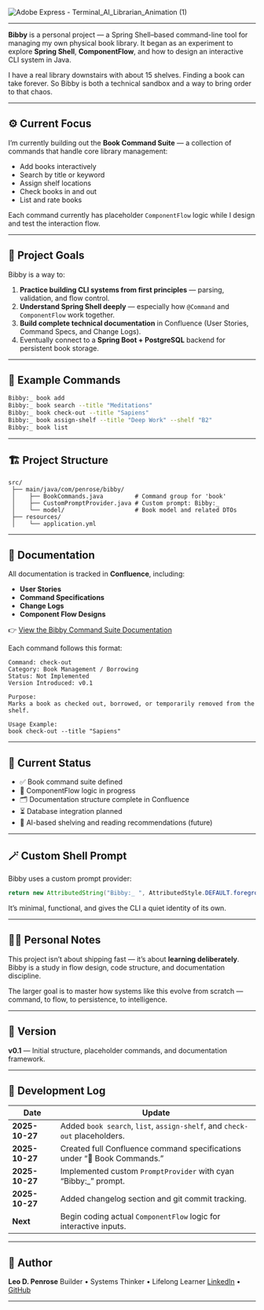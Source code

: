 
![Adobe Express - Terminal_AI_Librarian_Animation (1)](https://github.com/user-attachments/assets/7fb5a30e-bef4-4ae4-bb65-675b80ce7d8f)


<!--
![BibbyLogo](https://github.com/user-attachments/assets/fc548a52-3855-4615-8639-0fc9d58ef6a4)


https://github.com/user-attachments/assets/b3d09ca7-bf11-45cf-9578-fab523e91975

-->


---


**Bibby** is a personal project — a Spring Shell–based command-line tool for managing my own physical book library.
It began as an experiment to explore **Spring Shell**, **ComponentFlow**, and how to design an interactive CLI system in Java.

I have a real library downstairs with about 15 shelves. Finding a book can take forever.
So Bibby is both a technical sandbox and a way to bring order to that chaos.

---

## ⚙️ Current Focus

I’m currently building out the **Book Command Suite** — a collection of commands that handle core library management:

* Add books interactively
* Search by title or keyword
* Assign shelf locations
* Check books in and out
* List and rate books

Each command currently has placeholder `ComponentFlow` logic while I design and test the interaction flow.

---

## 🧠 Project Goals

Bibby is a way to:

1. **Practice building CLI systems from first principles** — parsing, validation, and flow control.
2. **Understand Spring Shell deeply** — especially how `@Command` and `ComponentFlow` work together.
3. **Build complete technical documentation** in Confluence (User Stories, Command Specs, and Change Logs).
4. Eventually connect to a **Spring Boot + PostgreSQL** backend for persistent book storage.

---

## 🧩 Example Commands

```bash
Bibby:_ book add
Bibby:_ book search --title "Meditations"
Bibby:_ book check-out --title "Sapiens"
Bibby:_ book assign-shelf --title "Deep Work" --shelf "B2"
Bibby:_ book list
```

---

## 🏗️ Project Structure

```
src/
 ├── main/java/com/penrose/bibby/
 │    ├── BookCommands.java         # Command group for 'book'
 │    ├── CustomPromptProvider.java # Custom prompt: Bibby:_
 │    └── model/                    # Book model and related DTOs
 ├── resources/
 │    └── application.yml
```

---

## 📘 Documentation

All documentation is tracked in **Confluence**, including:

* **User Stories**
* **Command Specifications**
* **Change Logs**
* **Component Flow Designs**

👉 [View the Bibby Command Suite Documentation](https://android42.atlassian.net/wiki/external/ZGJjZWU0NTIyZmVhNGQyOWI2NzAyYjEyMTBhM2YxZjE)

Each command follows this format:

```
Command: check-out
Category: Book Management / Borrowing
Status: Not Implemented
Version Introduced: v0.1

Purpose:
Marks a book as checked out, borrowed, or temporarily removed from the shelf.

Usage Example:
book check-out --title "Sapiens"
```

---

## 🧾 Current Status

* ✅ Book command suite defined
* 🚧 ComponentFlow logic in progress
* 🗂️ Documentation structure complete in Confluence
* ⏳ Database integration planned
* 🧠 AI-based shelving and reading recommendations (future)

---

## 🪄 Custom Shell Prompt

Bibby uses a custom prompt provider:

```java
return new AttributedString("Bibby:_ ", AttributedStyle.DEFAULT.foreground(AttributedStyle.CYAN));
```

It’s minimal, functional, and gives the CLI a quiet identity of its own.

---

## 🧑‍💻 Personal Notes

This project isn’t about shipping fast — it’s about **learning deliberately**.
Bibby is a study in flow design, code structure, and documentation discipline.

The larger goal is to master how systems like this evolve from scratch — command, to flow, to persistence, to intelligence.

---

## 🧭 Version

**v0.1** — Initial structure, placeholder commands, and documentation framework.

---

## 🧱 Development Log

| Date           | Update                                                                     |
| -------------- | -------------------------------------------------------------------------- |
| **2025-10-27** | Added `book search`, `list`, `assign-shelf`, and `check-out` placeholders. |
| **2025-10-27** | Created full Confluence command specifications under “📘 Book Commands.”   |
| **2025-10-27** | Implemented custom `PromptProvider` with cyan “Bibby:_” prompt.            |
| **2025-10-27** | Added changelog section and git commit tracking.                           |
| **Next**       | Begin coding actual `ComponentFlow` logic for interactive inputs.          |

---



## 👤 Author

**Leo D. Penrose**
Builder • Systems Thinker • Lifelong Learner
[LinkedIn](https://linkedin.com/in/leodpenrose) • [GitHub](https://github.com/<your-username>)

---

